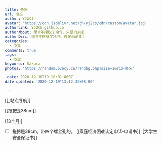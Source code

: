 ```yaml
---
title: 备忘
url: 备忘
author: YJ2CS
avatar: 'https://cdn.jsdelivr.net/gh/yj2cs/cdn/custom/avatar.jpg'
authorLink: YJ2CS.github.io
authorAbout: 愿青年摆脱了冷气，只是向前走！
authorDesc: 愿青年摆脱了冷气，只是向前走！
categories:
  - 文章
comments: true
tags:
  - 悦读
keywords: Sakura
photos: 'https://random.52ecy.cn/randbg.php?size=1&rid-备忘'

 date: 2020-12-16T19:18:32.000Z
date updated: '2020-12-19T13:12:39+08:00'

---
```


[[_站点导航]]

[[拖把是38cm]]

[[3个月]]

- [ ] 拖把是38cm，带四个螺丝孔的。
[[家庭经济困难认定申请-申请书]]
[[大学生安全保证书]]